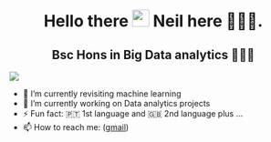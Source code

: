 <h1 align="center"> Hello there  <img src="https://raw.githubusercontent.com/nakulbhati/nakulbhati/master/contain/Hi.gif" width="30px"> Neil here 👨🏾‍💻.
</h1>

<h2 align="center">Bsc Hons in Big Data analytics 👨🏽‍🎓</h2>

![](https://komarev.com/ghpvc/?username=neilfabiak1i0&color=lightgrey)

- 🌱 I’m currently revisiting machine learning
- 🔭 I’m currently working on Data analytics projects
- ⚡ Fun fact: 🇵🇹 1st language and 🇬🇧 2nd language plus ...
- 📫 How to reach me: ([gmail](neilfabiao@gmail.com))
<!--
**NeilFabiao/neilfabiao** is a ✨ _special_ ✨ repository because its `README.md` (this file) appears on your GitHub profile.

Here are some ideas to get you started:

- 🔭 I’m currently working on ...
- 🌱 I’m currently learning ...
- 👯 I’m looking to collaborate on ...
- 🤔 I’m looking for help with ...
- 💬 Ask me about ...
- 📫 How to reach me: ...
- 😄 Pronouns: ...
- ⚡ Fun fact: ...
-->
